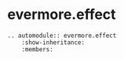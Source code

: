 # evermore.effect

```{eval-rst}
.. automodule:: evermore.effect
    :show-inheritance:
    :members:
```
